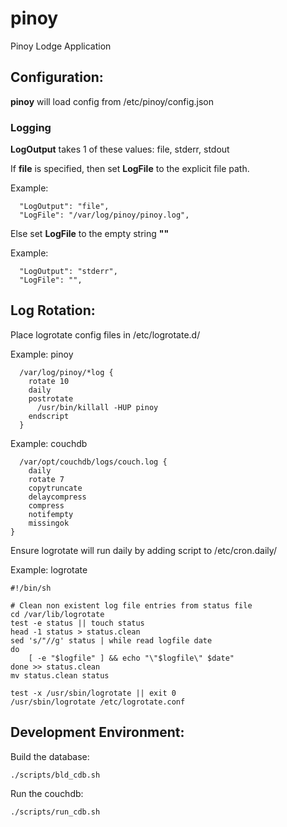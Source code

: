 # pinoy
Pinoy Lodge Application

## Configuration:

**pinoy** will load config from /etc/pinoy/config.json

### Logging

**LogOutput** takes 1 of these values: file, stderr, stdout

If **file** is specified, then set **LogFile** to the explicit file path.

Example:
```
  "LogOutput": "file",
  "LogFile": "/var/log/pinoy/pinoy.log",
```

Else set **LogFile** to the empty string **""**

Example: 
```
  "LogOutput": "stderr",
  "LogFile": "",
```

## Log Rotation:

Place logrotate config files in /etc/logrotate.d/

Example: pinoy
```
  /var/log/pinoy/*log {
    rotate 10
    daily
    postrotate
      /usr/bin/killall -HUP pinoy
    endscript
  }
```

Example: couchdb
```
  /var/opt/couchdb/logs/couch.log {
    daily
    rotate 7
    copytruncate
    delaycompress
    compress
    notifempty
    missingok
}
```

Ensure logrotate will run daily by adding script to /etc/cron.daily/

Example: logrotate
```
#!/bin/sh

# Clean non existent log file entries from status file
cd /var/lib/logrotate
test -e status || touch status
head -1 status > status.clean
sed 's/"//g' status | while read logfile date
do
    [ -e "$logfile" ] && echo "\"$logfile\" $date"
done >> status.clean
mv status.clean status

test -x /usr/sbin/logrotate || exit 0
/usr/sbin/logrotate /etc/logrotate.conf
```

## Development Environment:

Build the database:
```
./scripts/bld_cdb.sh
```

Run the couchdb:
```
./scripts/run_cdb.sh
```


